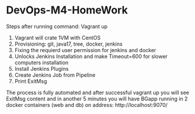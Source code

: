 # DevOps-M4-HomeWork
Steps after running command: Vagrant up

1) Vagrant will crate 1VM with CentOS
2) Provisioning: git, java17, tree, docker, jenkins
3) Fixing the requierd user permission for jenkins and docker
4) Unlocks Jenkins Installation and make Timeout=600 for slower computers installation
5) Install Jenkins Plugins
6) Create Jenkins Job from Pipeline
7) Print ExitMsg

The process is fully automated and after successful vagrant up you will see ExitMsg content and in another 5 minutes you will have BGapp running in 2 docker containers (web and db) on address: http://localhost:9070/
